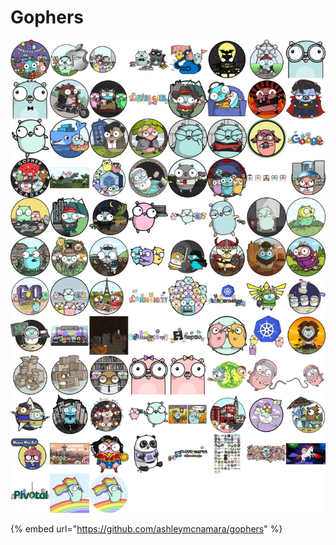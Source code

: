 # Gophers

![](.gitbook/assets/image.png)

{% embed url="https://github.com/ashleymcnamara/gophers" %}





